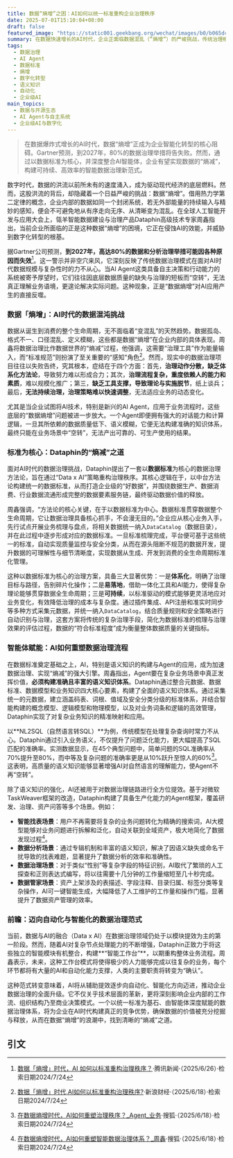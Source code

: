 ```yaml
---
title: 数据“熵增”之困：AI如何以统一标准重构企业治理秩序
date: 2025-07-01T15:10:04+08:00
draft: false
featured_image: "https://static001.geekbang.org/wechat/images/b0/b065dc5488038c614cfa645ad0eedd25"
summary: 在数据快速增长的AI时代，企业正面临数据混乱（“熵增”）的严峻挑战，传统治理模式难以适应。瓴羊Dataphin提出以数据标准为核心的“熵减”方法论，结合AI智能体赋能，通过构建语义知识体系和自动化流程，大幅提升数据治理效率和Agent应用准确性，旨在推动企业迈向更高级的自动化与智能化数据治理范式。
tags: 
  - 数据治理
  - AI Agent
  - 数据标准
  - 熵增
  - 数字化转型
  - 语义知识
  - 自动化
  - 企业级AI
main_topics: 
  - 数据与开源生态
  - AI Agent与自主系统
  - 企业级AI与数字化
---
```


> 在数据爆炸式增长的AI时代，数据“熵增”正成为企业智能化转型的核心阻碍。Gartner预测，到2027年，80%的数据治理举措将告失败。然而，通过以数据标准为核心，并深度整合AI智能体，企业有望实现数据的“熵减”，构建可持续、高效率的智能数据治理新范式。

数字时代，数据的洪流以前所未有的速度涌入，成为驱动现代经济的底层燃料。然而，这股洪流的背后，却隐藏着一个日益严峻的挑战：数据“熵增”。借用热力学第二定律的概念，企业内部的数据如同一个封闭系统，若无外部能量的持续输入与精妙的感知，便会不可避免地从有序走向无序、从清晰变为混乱。在全球人工智能开发与应用大会上，瓴羊智能数据建设与治理产品Dataphin高级技术专家周鑫指出，当前企业所面临的正是这种数据“熵增”的困境，它正在侵蚀AI的效能，并威胁到数字化转型的根基。

据Gartner公司预测，**到2027年，高达80%的数据和分析治理举措可能因各种原因而失效**[^1]。这一警示并非空穴来风，它深刻反映了传统数据治理模式在面对AI时代数据规模与复杂性时的力不从心。当AI Agent这类具备自主决策和行动能力的系统被寄予厚望时，它们往往因底层数据质量的缺失与治理的短板而“空转”，无法真正理解业务语境，更遑论解决实际问题。这种现象，正是“数据熵增”对AI应用产生的直接反噬。

### 数据「熵增」：AI时代的数据混沌挑战

数据从诞生到消费的整个生命周期，无不面临着“变混乱”的天然趋势。数据孤岛、格式不一、口径混乱、定义模糊，这些都是数据“熵增”在企业内部的具体表现。周鑫将数据治理比作数据世界的“熵减”过程，他强调，这需要“治理工具”作为能量输入，而“标准规范”则扮演了至关重要的“感知”角色[^2]。然而，现实中的数据治理项目往往以失败告终，究其根本，症结在于四个方面：首先，**治理动作分散，缺乏体系化方法论**，导致努力难以形成合力；其次，**治理流程复杂，重度依赖人的能力和素质**，难以规模化推广；第三，**缺乏工具支撑，导致理论与实施脱节**，纸上谈兵；最后，**无法持续治理，治理策略难以快速调整**，无法适应业务的动态变化。

尤其是当企业试图将AI技术，特别是新兴的AI Agent，应用于业务流程时，这些底层的“数据熵增”问题被进一步放大。一个Agent即便拥有强大的对话能力和计算逻辑，一旦其所依赖的数据质量低下、语义模糊，它便无法构建准确的知识体系，最终只能在业务场景中“空转”，无法产出可靠的、可生产使用的结果。

### 标准为核心：Dataphin的“熵减”之道

面对AI时代的数据治理挑战，Dataphin提出了一套以**数据标准**为核心的数据治理方法论，旨在通过“Data x AI”策略重构治理秩序。其核心逻辑在于，以中台方法论构建统一的数据标准，从而打造企业级的“好数据”，并围绕数据生产、数据消费、行业数据流通形成完整的数据要素服务链，最终驱动数据价值的释放。

周鑫强调，“方法论的核心关键，在于以数据标准为中心。数据标准贯穿数据整个生命周期，它让数据治理具备核心抓手，不会漫无目的。”企业应从核心业务入手，先行试点开展业务梳理与盘点，将相关数据统一纳入`DataCatalog`（数据目录），并在此过程中逐步形成对应的数据标准。一旦标准梳理完成，平台便可基于这些统一的标准，自动实现质量监控与安全分类，从而在源头阻断不规范的数据开发，提升数据的可理解性与细节清晰度，实现数据从生成、开发到消费的全生命周期标准化管理。

这种以数据标准为核心的治理方案，具备三大显著优势：一是**体系化**，明确了治理目标与路径，告别碎片化操作；二是**易落地**，借助一体化工具和AI能力，使得复杂理论能够贯穿数据全生命周期；三是**可持续**，以标准驱动的模式能够更灵活地应对业务变化，有效降低治理的成本与复杂度。通过插件集成、API注册和准实时同步等多种方式采集元数据，并统一纳入`DataCatalog`，结合质量规则和安全策略进行自动识别与治理，这套方案将传统的复杂治理手段，简化为数据标准的梳理与治理效果的评估过程，数据的“符合标准程度”成为衡量整体数据质量的关键指标。

### 智能体赋能：AI如何重塑数据治理流程

在数据标准奠定基础之上，AI，特别是语义知识的构建与Agent的应用，成为加速数据治理、实现“熵减”的强大引擎。周鑫指出，Agent要在复杂业务场景中真正发挥价值，**必须构建准确且丰富的语义知识体系**。Dataphin通过整合元数据、数据标准、数据模型和业务知识四大核心要素，构建了全面的语义知识体系。通过采集统一的元数据，建立涵盖码表、词根、值域及安全分类分级的标准体系，并结合智能构建的概念模型、逻辑模型和物理模型，以及对业务词条和逻辑的高效管理，Dataphin实现了对复杂业务知识的精准映射和应用。

以**NL2SQL（自然语言转SQL）**为例，传统模型在处理复杂查询时常力不从心。Dataphin通过引入业务语义，不仅提升了问题泛化能力，更大幅提高了SQL匹配的准确率。实测数据显示，在45个典型问题中，简单问题的SQL准确率从70%提升至80%，而中等及复杂问题的准确率更是从10%跃升至惊人的60%[^3]。这表明，高质量的语义知识能够显著增强AI对自然语言的理解能力，使Agent不再“空转”。

除了语义知识的强化，AI还被用于对数据治理链路进行全方位提效。基于对微软TaskWeaver框架的改造，Dataphin构建了具备生产化能力的Agent框架，覆盖研发、治理、资产问答等多个场景。例如：

*   **智能找表场景**：用户不再需要将复杂的业务问题转化为精确的搜索词，AI大模型能够对业务问题进行拆解和泛化，自动关联到全域资产，极大地简化了数据发现过程[^4]。
*   **数据分析场景**：通过专辑机制和丰富的语义知识，解决了因语义缺失或命名干扰导致的找表难题，显著提升了数据分析的效率和准确性。
*   **数据治理场景**：对于类似“性别”等复杂字段的特征识别，AI取代了繁琐的人工探查和正则表达式编写，将以往需要十几分钟的工作量缩短至几十秒完成。
*   **数据管家场景**：资产上架涉及的表描述、字段注释、目录归属、标签分类等复杂操作，AI可一键智能生成，大幅降低了人工维护的工作量和操作门槛，显著提升了数据资产管理的效率。

### 前瞻：迈向自动化与智能化的数据治理范式

当前，数据与AI的融合（Data x AI）在数据治理领域仍处于以模块提效为主的第一阶段。然而，随着AI对复杂节点处理能力的不断增强，Dataphin正致力于将这些独立的智能模块有机整合，构建**“智能工作台”**，以期重构整体业务流程。周鑫表示，未来，这种工作台模式将使得极少的人力能够完成以往复杂的业务，每个环节都将有大量的AI和自动化能力支撑，人类的主要职责将转变为“确认”。

这种范式转变意味着，AI将从辅助提效逐步向自动化、智能化方向迈进，推动企业数据治理的全面升级。它不仅关乎技术层面的革新，更将深刻影响企业内部的工作流、组织结构乃至商业决策模式。一个以统一标准为基石、由智能体深度赋能的数据治理体系，将为企业在AI时代构建真正的竞争优势，确保数据的价值被充分挖掘与释放，从而在数据“熵增”的浪潮中，找到清晰的“熵减”之道。

## 引文

[^1]: [数据「熵增」时代，AI 如何以标准重构治理秩序？](https://news.qq.com/rain/a/20250626A06DW300)·腾讯新闻·（2025/6/26）·检索日期2024/7/24
[^2]: [数据「熵增」时代,AI如何以标准重构治理秩序?](https://finance.sina.com.cn/tech/roll/2025-06-18/doc-infannhk7771886.shtml)·新浪财经·（2025/6/18）·检索日期2024/7/24
[^3]: [在数据熵增时代，AI如何重塑治理秩序？_Agent_业务](https://www.sohu.com/a/905428656_121956424)·搜狐·（2025/6/18）·检索日期2024/7/24
[^4]: [在数据熵增时代，AI如何重塑智能数据治理体系？_周鑫](https://www.sohu.com/a/905428573_121956424)·搜狐·（2025/6/18）·检索日期2024/7/24
[^5]: [AI 驱动研发，如何破解高质量数据缺乏困境？](https://finance.sina.com.cn/jjxw/2025-06-18/doc-infamvku8574649.shtml?froms=ggmp)·新浪财经·（2025/6/18）·检索日期2024/7/24
